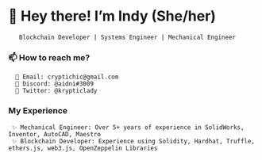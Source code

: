  # 👋 Hey there! I’m Indy (She/her)
       Blockchain Developer | Systems Engineer | Mechanical Engineer

### 📫 How to reach me?
      💞️ Email: cryptichic@gmail.com
      💞️ Discord: @aidni#3009
      💞️ Twitter: @krypticlady
      
### My Experience
     ✨ Mechanical Engineer: Over 5+ years of experience in SolidWorks, Inventor, AutoCAD, Maestro
     ✨ Blockchain Developer: Experience using Solidity, Hardhat, Truffle, ethers.js, web3.js, OpenZeppelin Libraries
     
<!---
aidnii/aidnii is a ✨ special ✨ repository because its `README.md` (this file) appears on your GitHub profile.
You can click the Preview link to take a look at your changes.
--->

